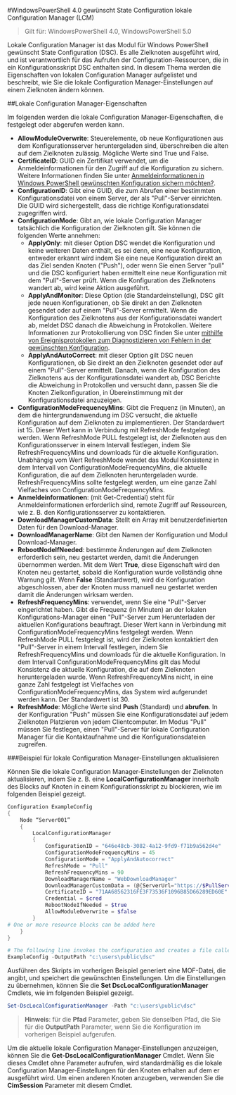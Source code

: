 #WindowsPowerShell 4.0 gewünscht State Configuration lokale Configuration Manager (LCM)

> Gilt für: WindowsPowerShell 4.0, WindowsPowerShell 5.0

Lokale Configuration Manager ist das Modul für Windows PowerShell gewünscht State Configuration (DSC). Es alle Zielknoten ausgeführt wird, und ist verantwortlich für das Aufrufen der Configuration-Ressourcen, die in ein Konfigurationsskript DSC enthalten sind. In diesem Thema werden die Eigenschaften von lokalen Configuration Manager aufgelistet und beschreibt, wie Sie die lokale Configuration Manager-Einstellungen auf einem Zielknoten ändern können.

##Lokale Configuration Manager-Eigenschaften

Im folgenden werden die lokale Configuration Manager-Eigenschaften, die festgelegt oder abgerufen werden kann.

* **AllowModuleOverwrite**: Steuerelemente, ob neue Konfigurationen aus dem Konfigurationsserver heruntergeladen sind, überschreiben die alten auf dem Zielknoten zulässig. Mögliche Werte sind True und False.
* **CertificateID**: GUID ein Zertifikat verwendet, um die Anmeldeinformationen für den Zugriff auf die Konfiguration zu sichern. Weitere Informationen finden Sie unter [Anmeldeinformationen in Windows PowerShell gewünschten Konfiguration sichern möchten?](http://blogs.msdn.com/b/powershell/archive/2014/01/31/want-to-secure-credentials-in-windows-powershell-desired-state-configuration.aspx).
* **ConfigurationID**: Gibt eine GUID, die zum Abrufen einer bestimmten Konfigurationsdatei von einem Server, der als "Pull"-Server einrichten. Die GUID wird sichergestellt, dass die richtige Konfigurationsdatei zugegriffen wird.
* **ConfigurationMode**: Gibt an, wie lokale Configuration Manager tatsächlich die Konfiguration der Zielknoten gilt. Sie können die folgenden Werte annehmen:
   - **ApplyOnly**: mit dieser Option DSC wendet die Konfiguration und keine weiteren Daten enthält, es sei denn, eine neue Konfiguration, entweder erkannt wird indem Sie eine neue Konfiguration direkt an das Ziel senden Knoten ("Push"), oder wenn Sie einen Server "pull" und die DSC konfiguriert haben ermittelt eine neue Konfiguration mit dem "Pull"-Server prüft. Wenn die Konfiguration des Zielknotens wandert ab, wird keine Aktion ausgeführt.
   - **ApplyAndMonitor**: Diese Option (die Standardeinstellung), DSC gilt jede neuen Konfigurationen, ob Sie direkt an den Zielknoten gesendet oder auf einem "Pull"-Server ermittelt. Wenn die Konfiguration des Zielknotens aus der Konfigurationsdatei wandert ab, meldet DSC danach die Abweichung in Protokollen. Weitere Informationen zur Protokollierung von DSC finden Sie unter [mithilfe von Ereignisprotokollen zum Diagnostizieren von Fehlern in der gewünschten Konfiguration](http://blogs.msdn.com/b/powershell/archive/2014/01/03/using-event-logs-to-diagnose-errors-in-desired-state-configuration.aspx).
   - **ApplyAndAutoCorrect**: mit dieser Option gilt DSC neuen Konfigurationen, ob Sie direkt an den Zielknoten gesendet oder auf einem "Pull"-Server ermittelt. Danach, wenn die Konfiguration des Zielknotens aus der Konfigurationsdatei wandert ab, DSC Berichte die Abweichung in Protokollen und versucht dann, passen Sie die Knoten Zielkonfiguration, in Übereinstimmung mit der Konfigurationsdatei anzuzeigen.
* **ConfigurationModeFrequencyMins**: Gibt die Frequenz (in Minuten), an dem die hintergrundanwendung im DSC versucht, die aktuelle Konfiguration auf dem Zielknoten zu implementieren. Der Standardwert ist 15. Dieser Wert kann in Verbindung mit RefreshMode festgelegt werden. Wenn RefreshMode PULL festgelegt ist, der Zielknoten aus den Konfigurationsserver in einem Intervall festlegen, indem Sie RefreshFrequencyMins und downloads für die aktuelle Konfiguration. Unabhängig vom Wert RefreshMode wendet das Modul Konsistenz in dem Intervall von ConfigurationModeFrequencyMins, die aktuelle Konfiguration, die auf dem Zielknoten heruntergeladen wurde. RefreshFrequencyMins sollte festgelegt werden, um eine ganze Zahl Vielfaches von ConfigurationModeFrequencyMins.
* **Anmeldeinformationen**: (mit Get-Credential) steht für Anmeldeinformationen erforderlich sind, remote Zugriff auf Ressourcen, wie z. B. den Konfigurationsserver zu kontaktieren.
* **DownloadManagerCustomData**: Stellt ein Array mit benutzerdefinierten Daten für den Download-Manager.
* **DownloadManagerName**: Gibt den Namen der Konfiguration und Modul Download-Manager.
* **RebootNodeIfNeeded**: bestimmte Änderungen auf dem Zielknoten erforderlich sein, neu gestartet werden, damit die Änderungen übernommen werden. Mit dem Wert **True**, diese Eigenschaft wird den Knoten neu gestartet, sobald die Konfiguration wurde vollständig ohne Warnung gilt. Wenn **False** (Standardwert), wird die Konfiguration abgeschlossen, aber der Knoten muss manuell neu gestartet werden damit die Änderungen wirksam werden.
* **RefreshFrequencyMins**: verwendet, wenn Sie eine "Pull"-Server eingerichtet haben. Gibt die Frequenz (in Minuten) an der lokalen Konfigurations-Manager einen "Pull"-Server zum Herunterladen der aktuellen Konfigurations beauftragt. Dieser Wert kann in Verbindung mit ConfigurationModeFrequencyMins festgelegt werden. Wenn RefreshMode PULL festgelegt ist, wird der Zielknoten kontaktiert den "Pull"-Server in einem Intervall festlegen, indem Sie RefreshFrequencyMins und downloads für die aktuelle Konfiguration. In dem Intervall ConfigurationModeFrequencyMins gilt das Modul Konsistenz die aktuelle Konfiguration, die auf dem Zielknoten heruntergeladen wurde. Wenn RefreshFrequencyMins nicht, in eine ganze Zahl festgelegt ist Vielfaches von ConfigurationModeFrequencyMins, das System wird aufgerundet werden kann. Der Standardwert ist 30.
* **RefreshMode**: Mögliche Werte sind **Push** (Standard) und **abrufen**. In der Konfiguration "Push" müssen Sie eine Konfigurationsdatei auf jedem Zielknoten Platzieren von jedem Clientcomputer. Im Modus "Pull" müssen Sie festlegen, einen "Pull"-Server für lokale Configuration Manager für die Kontaktaufnahme und die Konfigurationsdateien zugreifen.

###Beispiel für lokale Configuration Manager-Einstellungen aktualisieren

Können Sie die lokale Configuration Manager-Einstellungen der Zielknoten aktualisieren, indem Sie z. B. eine **LocalConfigurationManager** innerhalb des Blocks auf Knoten in einem Konfigurationsskript zu blockieren, wie im folgenden Beispiel gezeigt.

```powershell
Configuration ExampleConfig
{
    Node “Server001”
    {
        LocalConfigurationManager
        {
            ConfigurationID = "646e48cb-3082-4a12-9fd9-f71b9a562d4e"
            ConfigurationModeFrequencyMins = 45
            ConfigurationMode = "ApplyAndAutocorrect"
            RefreshMode = "Pull"
            RefreshFrequencyMins = 90
            DownloadManagerName = "WebDownloadManager"
            DownloadManagerCustomData = (@{ServerUrl="https://$PullServer/psdscpullserver.svc"})
            CertificateID = "71AA68562316FE3F73536F1096B85D66289ED60E"
            Credential = $cred
            RebootNodeIfNeeded = $true
            AllowModuleOverwrite = $false
        }
# One or more resource blocks can be added here
    }
}

# The following line invokes the configuration and creates a file called Server001.meta.mof at the specified path
ExampleConfig -OutputPath "c:\users\public\dsc"  
```

Ausführen des Skripts im vorherigen Beispiel generiert eine MOF-Datei, die angibt, und speichert die gewünschten Einstellungen. Um die Einstellungen zu übernehmen, können Sie die **Set DscLocalConfigurationManager** Cmdlets, wie im folgenden Beispiel gezeigt.

```powershell
Set-DscLocalConfigurationManager -Path "c:\users\public\dsc"
```

> **Hinweis**: für die **Pfad** Parameter, geben Sie denselben Pfad, die Sie für die **OutputPath** Parameter, wenn Sie die Konfiguration im vorherigen Beispiel aufgerufen.

Um die aktuelle lokale Configuration Manager-Einstellungen anzuzeigen, können Sie die **Get-DscLocalConfigurationManager** Cmdlet. Wenn Sie dieses Cmdlet ohne Parameter aufrufen, wird standardmäßig es die lokale Configuration Manager-Einstellungen für den Knoten erhalten auf dem er ausgeführt wird. Um einen anderen Knoten anzugeben, verwenden Sie die **CimSession** Parameter mit diesem Cmdlet.



